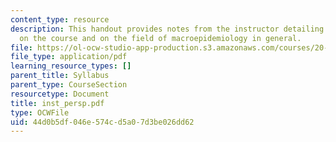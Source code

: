 ```yaml
---
content_type: resource
description: This handout provides notes from the instructor detailing his perspective
  on the course and on the field of macroepidemiology in general.
file: https://ol-ocw-studio-app-production.s3.amazonaws.com/courses/20-102-macroepidemiology-be-102-spring-2005/44d0b5df046e574cd5a07d3be026dd62_inst_persp.pdf
file_type: application/pdf
learning_resource_types: []
parent_title: Syllabus
parent_type: CourseSection
resourcetype: Document
title: inst_persp.pdf
type: OCWFile
uid: 44d0b5df-046e-574c-d5a0-7d3be026dd62
---
```

